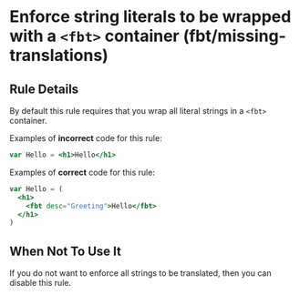 # Enforce string literals to be wrapped with a `<fbt>` container (fbt/missing-translations)

## Rule Details

By default this rule requires that you wrap all literal strings in a `<fbt>` container.

Examples of **incorrect** code for this rule:

```jsx
var Hello = <h1>Hello</h1>
```

Examples of **correct** code for this rule:

```jsx
var Hello = (
  <h1>
    <fbt desc="Greeting">Hello</fbt>
  </h1>
)
```

## When Not To Use It

If you do not want to enforce all strings to be translated, then you can disable this rule.
